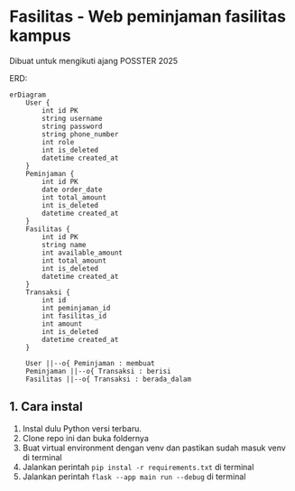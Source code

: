 # Fasilitas - Web peminjaman fasilitas kampus

Dibuat untuk mengikuti ajang POSSTER 2025

ERD:
```mermaid
erDiagram
    User {
        int id PK
        string username
        string password
        string phone_number
        int role
        int is_deleted
        datetime created_at
    }
    Peminjaman {
        int id PK
        date order_date
        int total_amount
        int is_deleted
        datetime created_at
    }
    Fasilitas {
        int id PK
        string name
        int available_amount
        int total_amount
        int is_deleted
        datetime created_at
    }
    Transaksi {
        int id
        int peminjaman_id
        int fasilitas_id
        int amount
        int is_deleted
        datetime created_at
    }
    
    User ||--o{ Peminjaman : membuat
    Peminjaman ||--o{ Transaksi : berisi
    Fasilitas ||--o{ Transaksi : berada_dalam
```

## 1. Cara instal
1. Instal dulu Python versi terbaru.
2. Clone repo ini dan buka foldernya
3. Buat virtual environment dengan venv dan pastikan sudah masuk venv di terminal
4. Jalankan perintah `pip instal -r requirements.txt` di terminal
5. Jalankan perintah `flask --app main run --debug` di terminal
